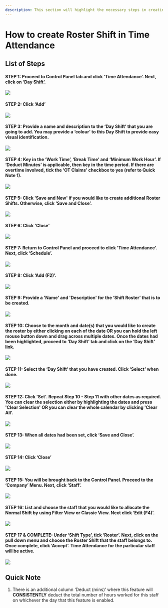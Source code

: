 ```yaml
---
description: This section will highlight the necessary steps in creating a Roster shift
---
```


# How to create Roster Shift in Time Attendance

## List of Steps

#### STEP 1: Proceed to Control Panel tab and click ‘Time Attendance’. Next, click on ‘Day Shift’.

![](../.gitbook/assets/untitled1%20%2818%29.png)



#### STEP 2: Click ‘Add’

![](../.gitbook/assets/untitled2%20%2814%29.png)



#### STEP 3: Provide a name and description to the ‘Day Shift’ that you are going to add. You may provide a ‘colour’ to this Day Shift to provide easy visual identification.

![](../.gitbook/assets/untitled3%20%2825%29.png)



#### STEP 4: Key in the ‘Work Time’, ‘Break Time’ and ‘Minimum Work Hour’. If ‘Deduct Minutes’ is applicable, then key in the time period. If there are overtime involved, tick the ‘OT Claims’ checkbox to yes \(refer to Quick Note 1\). 

![](../.gitbook/assets/untitled4%20%2810%29.png)



#### STEP 5: Click 'Save and New' if you would like to create additional Roster Shifts. Otherwise, click ‘Save and Close’.

![](../.gitbook/assets/untitled5.png)



#### STEP 6: Click 'Close'

![](../.gitbook/assets/untitled6%20%286%29.png)



#### STEP 7: Return to Control Panel and proceed to click 'Time Attendance'. Next, click ‘Schedule’.

![](../.gitbook/assets/untitled7%20%282%29.png)



#### STEP 8: Click ‘Add \(F2\)’.

![](../.gitbook/assets/untitled8%20%284%29.png)



#### STEP 9: Provide a 'Name' and 'Description' for the ‘Shift Roster’ that is to be created.

![](../.gitbook/assets/untitled9%20%286%29.png)



#### STEP 10: Choose to the month and date\(s\) that you would like to create the roster by either clicking on each of the date OR you can hold the left mouse button down and drag across multiple dates. Once the dates had been highlighted, proceed to ‘Day Shift’ tab and click on the ‘Day Shift’ link.

![](../.gitbook/assets/untitled10%20%285%29.png)



#### STEP 11: Select the ‘Day Shift’ that you have created. Click ‘Select’ when done. 

![](../.gitbook/assets/untitled11%20%2811%29.png)



#### STEP 12: Click 'Set'. Repeat Step 10 - Step 11 with other dates as required. You can clear the selection either by highlighting the dates and press 'Clear Selection' OR you can clear the whole calendar by clicking 'Clear All'. 

![](../.gitbook/assets/untitled12%20%285%29.png)



#### STEP 13: When all dates had been set, click ‘Save and Close’.

![](../.gitbook/assets/untitled13%20%284%29.png)



#### STEP 14: Click ‘Close’

![](../.gitbook/assets/untitled14%20%283%29.png)



#### STEP 15: You will be brought back to the Control Panel. Proceed to the ‘Company’ Menu. Next, click ‘Staff’.

![](../.gitbook/assets/untitled15%20%282%29.png)



#### STEP 16: List and choose the staff that you would like to allocate the Normal Shift by using Filter View or Classic View. Next click ‘Edit \(F4\)’.

![](../.gitbook/assets/untitled16%20%283%29.png)



#### STEP 17 & COMPLETE: Under ‘Shift Type’, tick ‘Roster’. Next, click on the pull down menu and choose the Roster Shift that the staff belongs to. Once complete, click ‘Accept’. Time Attendance for the particular staff will be active.

![](../.gitbook/assets/untitled17%20%283%29.png)

## Quick Note

1. There is an additional column ‘Deduct \(mins\)’ where this feature will **CONSISTENTLY** deduct the total number of hours worked for this staff on whichever the day that this feature is enabled.

